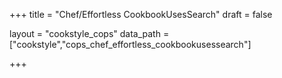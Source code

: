 +++
title = "Chef/Effortless CookbookUsesSearch"
draft = false

layout = "cookstyle_cops"
data_path = ["cookstyle","cops_chef_effortless_cookbookusessearch"]

+++

<!-- The content of this page is automatically generated from the
cops_chef_effortless_cookbookusessearch.yml file in github.com/chef/cookstyle/blob/master/docs-chef-io/data/cookstyle/. -->
